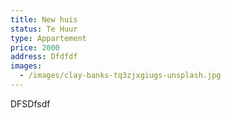 ```yaml
---
title: New huis
status: Te Huur
type: Appartement
price: 2000
address: Dfdfdf
images:
  - /images/clay-banks-tq3zjxgiugs-unsplash.jpg
---
```

DFSDfsdf
